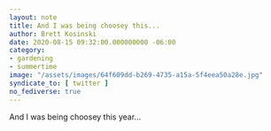 ```yaml
---
layout: note
title: And I was being choosey this...
author: Brett Kosinski
date: 2020-08-15 09:32:00.000000000 -06:00
category:
- gardening
- summertime
image: "/assets/images/64f609dd-b269-4735-a15a-5f4eea50a28e.jpg"
syndicate_to: [ twitter ]
no_fediverse: true
---
```

And I was being choosey this year...
